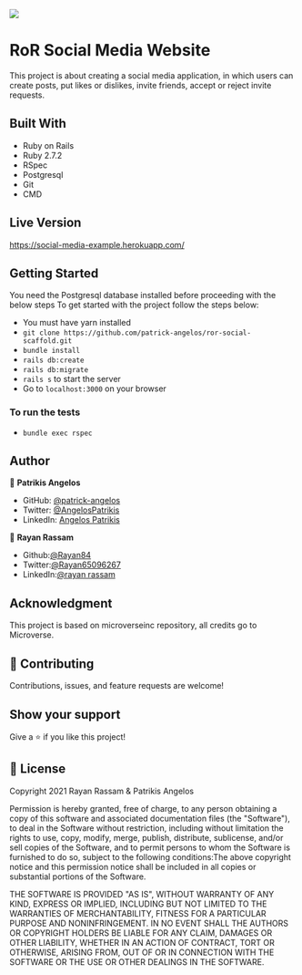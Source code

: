 ![](https://img.shields.io/badge/Microverse-blueviolet)

# RoR Social Media Website

This project is about creating a social media application, in which users can create posts, put likes or dislikes, invite friends, accept or reject invite requests. 

## Built With

- Ruby on Rails
- Ruby 2.7.2
- RSpec
- Postgresql
- Git
- CMD

## Live Version

https://social-media-example.herokuapp.com/

## Getting Started
You need the Postgresql database installed before proceeding with the below steps
To get started with the project follow the steps below:
- You must have yarn installed
- `git clone https://github.com/patrick-angelos/ror-social-scaffold.git`
- `bundle install`
- `rails db:create`
- `rails db:migrate`
- `rails s` to start the server
- Go to `localhost:3000` on your browser

### To run the tests
- `bundle exec rspec`

## Author

👤 **Patrikis Angelos**

- GitHub: [@patrick-angelos](https://github.com/patrick-angelos)
- Twitter: [@AngelosPatrikis](https://twitter.com/AngelosPatrikis)
- LinkedIn: [Angelos Patrikis](https://www.linkedin.com/in/patrikis-angelos/)

👤 **Rayan Rassam**
- Github:[@Rayan84](https://github.com/Rayan84)
- Twitter:[@Rayan65096267](https://twitter.com/Rayan65096267)
- LinkedIn:[@rayan rassam](https://www.linkedin.com/in/rayan-rassam/) 

## Acknowledgment

This project is based on microverseinc repository, all credits go to Microverse. 


## 🤝 Contributing

Contributions, issues, and feature requests are welcome!

## Show your support

Give a ⭐️ if you like this project!

## 📝 License

Copyright 2021 Rayan Rassam & Patrikis Angelos

Permission is hereby granted, free of charge, to any person obtaining a copy of this software and associated documentation files (the "Software"), to deal in the Software without restriction, including without limitation the rights to use, copy, modify, merge, publish, distribute, sublicense, and/or sell copies of the Software, and to permit persons to whom the Software is furnished to do so, subject to the following conditions:The above copyright notice and this permission notice shall be included in all copies or substantial portions of the Software.

THE SOFTWARE IS PROVIDED "AS IS", WITHOUT WARRANTY OF ANY KIND, EXPRESS OR IMPLIED, INCLUDING BUT NOT LIMITED TO THE WARRANTIES OF MERCHANTABILITY, FITNESS FOR A PARTICULAR PURPOSE AND NONINFRINGEMENT. IN NO EVENT SHALL THE AUTHORS OR COPYRIGHT HOLDERS BE LIABLE FOR ANY CLAIM, DAMAGES OR OTHER LIABILITY, WHETHER IN AN ACTION OF CONTRACT, TORT OR OTHERWISE, ARISING FROM, OUT OF OR IN CONNECTION WITH THE SOFTWARE OR THE USE OR OTHER DEALINGS IN THE SOFTWARE.

